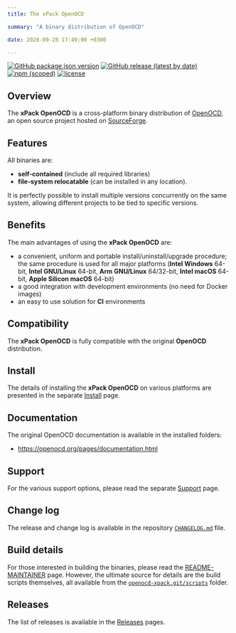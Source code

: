 ```yaml
---
title: The xPack OpenOCD

summary: "A binary distribution of OpenOCD"

date: 2020-09-28 17:49:00 +0300

---
```


[![GitHub package.json version](https://img.shields.io/github/package-json/v/xpack-dev-tools/openocd-xpack)](https://github.com/xpack-dev-tools/openocd-xpack/blob/xpack/package.json)
[![GitHub release (latest by date)](https://img.shields.io/github/v/release/xpack-dev-tools/openocd-xpack)](https://github.com/xpack-dev-tools/openocd-xpack/releases/)
[![npm (scoped)](https://img.shields.io/npm/v/@xpack-dev-tools/openocd.svg?color=blue)](https://www.npmjs.com/package/@xpack-dev-tools/openocd/)
[![license](https://img.shields.io/github/license/xpack-dev-tools/openocd-xpack)](https://github.com/xpack-dev-tools/openocd-xpack/blob/xpack/LICENSE)

## Overview

The **xPack OpenOCD** is a cross-platform binary distribution of
[OpenOCD](https://openocd.org),
an open source project hosted on
[SourceForge](http://sourceforge.net/p/openocd/code/).

## Features

All binaries are:

- **self-contained** (include all required libraries)
- **file-system relocatable**
(can be installed in any location).

It is perfectly possible to install multiple versions concurrently on the
same system, allowing different projects to be tied to specific versions.

## Benefits

The main advantages of using the **xPack OpenOCD** are:

- a convenient, uniform and portable install/uninstall/upgrade procedure;
  the same procedure is used for all major
  platforms (**Intel Windows** 64-bit,
  **Intel GNU/Linux** 64-bit,
  **Arm GNU/Linux** 64/32-bit,
  **Intel macOS** 64-bit,
  **Apple Silicon macOS** 64-bit)
- a good integration with development environments (no need for Docker images)
- an easy to use solution for **CI** environments

## Compatibility

The **xPack OpenOCD** is fully compatible with the original **OpenOCD**
distribution.

## Install

The details of installing the **xPack OpenOCD** on various platforms are
presented in the separate
[Install](/docs/install/) page.

## Documentation

The original OpenOCD documentation is available in the installed folders:

- https://openocd.org/pages/documentation.html

## Support

For the various support options, please read the separate
[Support](/docs/support/) page.

## Change log

The release and change log is available in the repository
[`CHANGELOG.md`](https://github.com/xpack-dev-tools/openocd-xpack/blob/xpack/CHANGELOG.md) file.

## Build details

For those interested in building the binaries, please read the
[README-MAINTAINER](https://github.com/xpack-dev-tools/openocd-xpack/blob/xpack/README-MAINTAINER.md)
page.
However, the ultimate source for details are the build scripts themselves,
all available from the
[`openocd-xpack.git/scripts`](https://github.com/xpack-dev-tools/openocd-xpack/tree/xpack/scripts/)
folder.

## Releases

The list of releases is available in the [Releases](/docs/releases/) pages.
